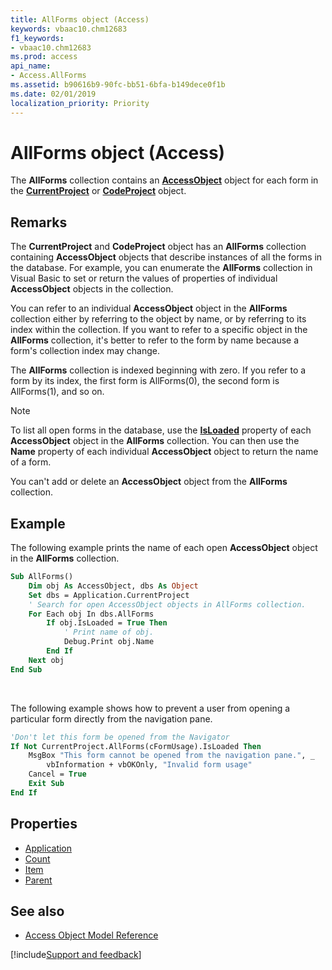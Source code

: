 ```yaml
---
title: AllForms object (Access)
keywords: vbaac10.chm12683
f1_keywords:
- vbaac10.chm12683
ms.prod: access
api_name:
- Access.AllForms
ms.assetid: b90616b9-90fc-bb51-6bfa-b149dece0f1b
ms.date: 02/01/2019
localization_priority: Priority
---
```



# AllForms object (Access)

The **AllForms** collection contains an **[AccessObject](Access.AccessObject.md)** object for each form in the **[CurrentProject](Access.CurrentProject.md)** or **[CodeProject](Access.CodeProject.md)** object.


## Remarks

The **CurrentProject** and **CodeProject** object has an **AllForms** collection containing **AccessObject** objects that describe instances of all the forms in the database. For example, you can enumerate the **AllForms** collection in Visual Basic to set or return the values of properties of individual **AccessObject** objects in the collection.

You can refer to an individual **AccessObject** object in the **AllForms** collection either by referring to the object by name, or by referring to its index within the collection. If you want to refer to a specific object in the **AllForms** collection, it's better to refer to the form by name because a form's collection index may change.

The **AllForms** collection is indexed beginning with zero. If you refer to a form by its index, the first form is AllForms(0), the second form is AllForms(1), and so on.

> [!NOTE] 
> To list all open forms in the database, use the **[IsLoaded](Access.AccessObject.IsLoaded.md)** property of each **AccessObject** object in the **AllForms** collection. You can then use the **Name** property of each individual **AccessObject** object to return the name of a form.

You can't add or delete an **AccessObject** object from the **AllForms** collection.


## Example

The following example prints the name of each open **AccessObject** object in the **AllForms** collection.

```vb
Sub AllForms() 
    Dim obj As AccessObject, dbs As Object 
    Set dbs = Application.CurrentProject 
    ' Search for open AccessObject objects in AllForms collection. 
    For Each obj In dbs.AllForms 
        If obj.IsLoaded = True Then 
            ' Print name of obj. 
            Debug.Print obj.Name 
        End If 
    Next obj 
End Sub
```

<br/>

The following example shows how to prevent a user from opening a particular form directly from the navigation pane.

```vb
'Don't let this form be opened from the Navigator
If Not CurrentProject.AllForms(cFormUsage).IsLoaded Then
    MsgBox "This form cannot be opened from the navigation pane.", _
        vbInformation + vbOKOnly, "Invalid form usage"
    Cancel = True
    Exit Sub
End If
```


## Properties

- [Application](Access.AllForms.Application.md)
- [Count](Access.AllForms.Count.md)
- [Item](Access.AllForms.Item.md)
- [Parent](Access.AllForms.Parent.md)


## See also

- [Access Object Model Reference](overview/Access/object-model.md)



[!include[Support and feedback](~/includes/feedback-boilerplate.md)]